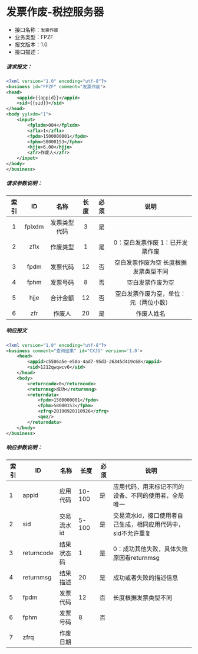 # 发票作废-税控服务器

- 接口名称：`发票作废`
- 业务类型：FPZF
- 报文版本：1.0
- 接口描述：

##### 请求报文：

```xml
<?xml version="1.0" encoding="utf-8"?>
<business id="FPZF" comment="发票作废">
<head>
    <appid>{{appid}}</appid>
    <sid>{{sid}}</sid>
</head>
<body yylxdm="1">
    <input>
        <fplxdm>004</fplxdm>
        <zflx>1</zflx>
        <fpdm>1500000001</fpdm>
        <fphm>58000153</fphm>
        <hjje>6.00</hjje>
        <zfr>作废人</zfr>
    </input>
</body>
</business>

```

##### 请求参数说明：

|  索引  |   ID   |   名称   |  长度  |  必须  |          说明           |
| :--: | :----: | :----: | :--: | :--: | :-------------------: |
|  1   | fplxdm | 发票类型代码 |  3   |  是   |                       |
|  2   |  zflx  |  作废类型  |  1   |  是   |  0：空白发票作废   1：已开发票作废  |
|  3   |  fpdm  |  发票代码  |  12  |  否   | 空白发票作废为空   长度根据发票类型不同 |
|  4   |  fphm  |  发票号码  |  8   |  否   |       空白发票作废为空        |
|  5   |  hjje  |  合计金额  |  12  |  否   |  空白发票作废为空，单位：元（两位小数）  |
|  6   |  zfr   |  作废人   |  20  |  是   |         作废人姓名         |

##### 响应报文

```xml
<?xml version="1.0" encoding="utf-8"?>
<business comment="查询结果" id="CXJG" version='1.0'>
	<head>
		<appid>c5506a5e-e50a-4ad7-95d3-26345d419c68</appid>
		<sid>1212qwqwcv6</sid>
	</head>
	<body>
		<returncode>0</returncode>
        <returnmsg>成功</returnmsg>
        <returndata>
            <fpdm>1500000001</fpdm>
            <fphm>58000153</fphm>
            <zfrq>20190920110926</zfrq>
            <qmz/>
        </returndata>
	</body>
</business>

```

##### 响应参数说明：    

| 索引 | ID         | 名称       | 长度   | 必须 | 说明                                                         |
| ---- | ---------- | ---------- | ------ | ---- | ------------------------------------------------------------ |
| 1    | appid      | 应用代码   | 10-100 | 是   | 应用代码，用来标记不同的设备、不同的使用者，全局唯一         |
| 2    | sid        | 交易流水id | 5-100  | 是   | 交易流水id，接口使用者自己生成，相同应用代码中，sid不允许重复 |
| 3    | returncode | 结果状态码 | 1      | 是   | 0：成功其他失败，具体失败原因看returnmsg                     |
| 4    | returnmsg  | 结果描述   | 20     | 是   | 成功或者失败的描述信息                                       |
| 5    | fpdm       | 发票代码   | 12     | 否   | 长度根据发票类型不同                                         |
| 6    | fphm       | 发票号码   | 8      | 否   |                                                              |
| 7    | zfrq       | 作废日期   |        |      |                                                              |


